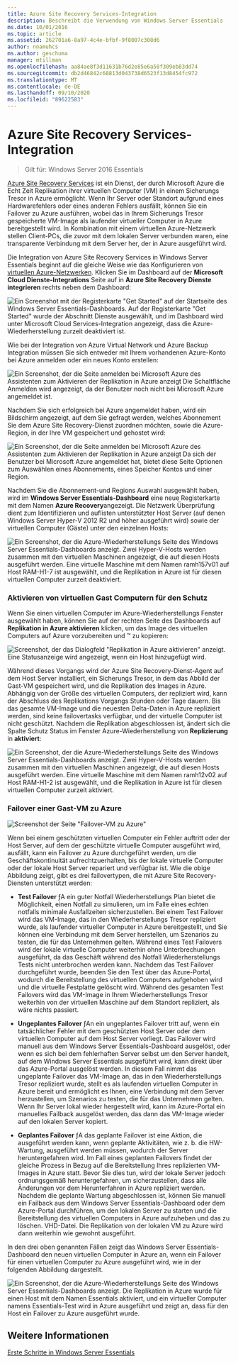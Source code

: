 ```yaml
---
title: Azure Site Recovery Services-Integration
description: Beschreibt die Verwendung von Windows Server Essentials
ms.date: 10/01/2016
ms.topic: article
ms.assetid: 262701a6-8a97-4c4e-bfbf-9f8007c308d6
author: nnamuhcs
ms.author: geschuma
manager: mtillman
ms.openlocfilehash: aa84ae8f3d11631b76d2e85e6a50f309eb83dd74
ms.sourcegitcommit: db2d46842c68813d043738d6523f13d8454fc972
ms.translationtype: MT
ms.contentlocale: de-DE
ms.lasthandoff: 09/10/2020
ms.locfileid: "89622583"
---
```

# <a name="azure-site-recovery-services-integration"></a>Azure Site Recovery Services-Integration

>Gilt für: Windows Server 2016 Essentials

[Azure Site Recovery Services](/azure/site-recovery/) ist ein Dienst, der durch Microsoft Azure die Echt Zeit Replikation ihrer virtuellen Computer (VM) in einem Sicherungs Tresor in Azure ermöglicht. Wenn Ihr Server oder Standort aufgrund eines Hardwarefehlers oder eines anderen Fehlers ausfällt, können Sie ein Failover zu Azure ausführen, wobei das in Ihrem Sicherungs Tresor gespeicherte VM-Image als laufender virtueller Computer in Azure bereitgestellt wird. In Kombination mit einem virtuellen Azure-Netzwerk stellen Client-PCs, die zuvor mit dem lokalen Server verbunden waren, eine transparente Verbindung mit dem Server her, der in Azure ausgeführt wird.

Die Integration von Azure Site Recovery Services in Windows Server Essentials beginnt auf die gleiche Weise wie das Konfigurieren von [virtuellen Azure-Netzwerken](azure-virtual-network-integration.md). Klicken Sie im Dashboard auf der **Microsoft Cloud Dienste-Integrations** Seite auf in **Azure Site Recovery Dienste integrieren** rechts neben dem Dashboard:

![Ein Screenshot mit der Registerkarte "Get Started" auf der Startseite des Windows Server Essentials-Dashboards. Auf der Registerkarte "Get Started" wurde der Abschnitt Dienste ausgewählt, und im Dashboard wird unter Microsoft Cloud Services-Integration angezeigt, dass die Azure-Wiederherstellung zurzeit deaktiviert ist.](media/azure-site-recovery-1.PNG)

Wie bei der Integration von Azure Virtual Network und Azure Backup Integration müssen Sie sich entweder mit Ihrem vorhandenen Azure-Konto bei Azure anmelden oder ein neues Konto erstellen:

![Ein Screenshot, der die Seite anmelden bei Microsoft Azure des Assistenten zum Aktivieren der Replikation in Azure anzeigt Die Schaltfläche Anmelden wird angezeigt, da der Benutzer noch nicht bei Microsoft Azure angemeldet ist.](media/azure-site-recovery-2.PNG)

Nachdem Sie sich erfolgreich bei Azure angemeldet haben, wird ein Bildschirm angezeigt, auf dem Sie gefragt werden, welches Abonnement Sie dem Azure Site Recovery-Dienst zuordnen möchten, sowie die Azure-Region, in der Ihre VM gespeichert und gehostet wird:

![Ein Screenshot, der die Seite anmelden bei Microsoft Azure des Assistenten zum Aktivieren der Replikation in Azure anzeigt Da sich der Benutzer bei Microsoft Azure angemeldet hat, bietet diese Seite Optionen zum Auswählen eines Abonnements, eines Speicher Kontos und einer Region.](media/azure-site-recovery-3.PNG)

Nachdem Sie die Abonnement-und Regions Auswahl ausgewählt haben, wird im **Windows Server Essentials-Dashboard** eine neue Registerkarte mit dem Namen **Azure Recovery**angezeigt. Die Netzwerk Überprüfung dient zum Identifizieren und auflisten unterstützter Host Server (auf denen Windows Server Hyper-V 2012 R2 und höher ausgeführt wird) sowie der virtuellen Computer (Gäste) unter den einzelnen Hosts:

![Ein Screenshot, der die Azure-Wiederherstellungs Seite des Windows Server Essentials-Dashboards anzeigt. Zwei Hyper-V-Hosts werden zusammen mit den virtuellen Maschinen angezeigt, die auf diesen Hosts ausgeführt werden. Eine virtuelle Maschine mit dem Namen ramh157v01 auf Host RAM-H1-7 ist ausgewählt, und die Replikation in Azure ist für diesen virtuellen Computer zurzeit deaktiviert.](media/azure-site-recovery-4.PNG)

### <a name="enabling-guest-virtual-machines-for-protection"></a>Aktivieren von virtuellen Gast Computern für den Schutz

Wenn Sie einen virtuellen Computer im Azure-Wiederherstellungs Fenster ausgewählt haben, können Sie auf der rechten Seite des Dashboards auf **Replikation in Azure aktivieren** klicken, um das Image des virtuellen Computers auf Azure vorzubereiten und &trade; zu kopieren:

![Screenshot, der das Dialogfeld "Replikation in Azure aktivieren" anzeigt. Eine Statusanzeige wird angezeigt, wenn ein Host hinzugefügt wird.](media/azure-site-recovery-5.PNG)

Während dieses Vorgangs wird der Azure Site Recovery-Dienst-Agent auf dem Host Server installiert, ein Sicherungs Tresor, in dem das Abbild der Gast-VM gespeichert wird, und die Replikation des Images in Azure. Abhängig von der Größe des virtuellen Computers, der repliziert wird, kann der Abschluss des Replikations Vorgangs Stunden oder Tage dauern. Bis das gesamte VM-Image und die neuesten Delta-Daten in Azure repliziert werden, sind keine failovertasks verfügbar, und der virtuelle Computer ist nicht geschützt. Nachdem die Replikation abgeschlossen ist, ändert sich die Spalte Schutz Status im Fenster Azure-Wiederherstellung von **Replizierung** in **aktiviert**:

![Ein Screenshot, der die Azure-Wiederherstellungs Seite des Windows Server Essentials-Dashboards anzeigt. Zwei Hyper-V-Hosts werden zusammen mit den virtuellen Maschinen angezeigt, die auf diesen Hosts ausgeführt werden. Eine virtuelle Maschine mit dem Namen ramh12v02 auf Host RAM-H1-2 ist ausgewählt, und die Replikation in Azure ist für diesen virtuellen Computer zurzeit aktiviert.](media/azure-site-recovery-6.PNG)

### <a name="failover-of-a-guest-vm-to-azure"></a>Failover einer Gast-VM zu Azure

![Screenshot der Seite "Failover-VM zu Azure"](media/azure-site-recovery-7.PNG)

Wenn bei einem geschützten virtuellen Computer ein Fehler auftritt oder der Host Server, auf dem der geschützte virtuelle Computer ausgeführt wird, ausfällt, kann ein Failover zu Azure durchgeführt werden, um die Geschäftskontinuität aufrechtzuerhalten, bis der lokale virtuelle Computer oder der lokale Host Server repariert und verfügbar ist. Wie die obige Abbildung zeigt, gibt es drei failovertypen, die mit Azure Site Recovery-Diensten unterstützt werden:

-   **Test Failover** ƒA ein guter Notfall Wiederherstellungs Plan bietet die Möglichkeit, einen Notfall zu simulieren, um im Falle eines echten notfalls minimale Ausfallzeiten sicherzustellen. Bei einem Test Failover wird das VM-Image, das in den Wiederherstellungs Tresor repliziert wurde, als laufender virtueller Computer in Azure bereitgestellt, und Sie können eine Verbindung mit dem Server herstellen, um Szenarios zu testen, die für das Unternehmen gelten. Während eines Test Failovers wird der lokale virtuelle Computer weiterhin ohne Unterbrechungen ausgeführt, da das Geschäft während des Notfall Wiederherstellungs Tests nicht unterbrochen werden kann. Nachdem das Test Failover durchgeführt wurde, beenden Sie den Test über das Azure-Portal, wodurch die Bereitstellung des virtuellen Computers aufgehoben wird und die virtuelle Festplatte gelöscht wird. Während des gesamten Test Failovers wird das VM-Image in Ihrem Wiederherstellungs Tresor weiterhin von der virtuellen Maschine auf dem Standort repliziert, als wäre nichts passiert.

-   **Ungeplantes Failover** ƒAn ein ungeplantes Failover tritt auf, wenn ein tatsächlicher Fehler mit dem geschützten Host Server oder dem virtuellen Computer auf dem Host Server vorliegt. Das Failover wird manuell aus dem Windows Server Essentials-Dashboard ausgelöst, oder wenn es sich bei dem fehlerhaften Server selbst um den Server handelt, auf dem Windows Server Essentials ausgeführt wird, kann direkt über das Azure-Portal ausgelöst werden. In diesem Fall nimmt das ungeplante Failover das VM-Image an, das in den Wiederherstellungs Tresor repliziert wurde, stellt es als laufenden virtuellen Computer in Azure bereit und ermöglicht es Ihnen, eine Verbindung mit dem Server herzustellen, um Szenarios zu testen, die für das Unternehmen gelten. Wenn Ihr Server lokal wieder hergestellt wird, kann im Azure-Portal ein manuelles Failback ausgelöst werden, das dann das VM-Image wieder auf den lokalen Server kopiert.

-   **Geplantes Failover** ƒA das geplante Failover ist eine Aktion, die ausgeführt werden kann, wenn geplante Aktivitäten, wie z. b. die HW-Wartung, ausgeführt werden müssen, wodurch der Server heruntergefahren wird. Im Fall eines geplanten Failovers findet der gleiche Prozess in Bezug auf die Bereitstellung Ihres replizierten VM-Images in Azure statt. Bevor Sie dies tun, wird der lokale Server jedoch ordnungsgemäß heruntergefahren, um sicherzustellen, dass alle Änderungen vor dem Herunterfahren in Azure repliziert werden. Nachdem die geplante Wartung abgeschlossen ist, können Sie manuell ein Failback aus dem Windows Server Essentials-Dashboard oder dem Azure-Portal durchführen, um den lokalen Server zu starten und die Bereitstellung des virtuellen Computers in Azure aufzuheben und das zu löschen. VHD-Datei. Die Replikation von der lokalen VM zu Azure wird dann weiterhin wie gewohnt ausgeführt.

In den drei oben genannten Fällen zeigt das Windows Server Essentials-Dashboard den neuen virtuellen Computer in Azure an, wenn ein Failover für einen virtuellen Computer zu Azure ausgeführt wird, wie in der folgenden Abbildung dargestellt.

![Ein Screenshot, der die Azure-Wiederherstellungs Seite des Windows Server Essentials-Dashboards anzeigt. Die Replikation in Azure wurde für einen Host mit dem Namen Essentials aktiviert, und ein virtueller Computer namens Essentials-Test wird in Azure ausgeführt und zeigt an, dass für den Host ein Failover zu Azure ausgeführt wurde.](media/azure-site-recovery-8.PNG)

<a name="see-also"></a>Weitere Informationen
--------
[Erste Schritte in Windows Server Essentials](get-started.md)